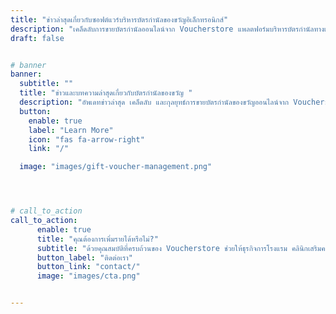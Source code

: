 ```yaml
---
title: "ข่าวล่าสุดเกี่ยวกับซอฟต์แวร์บริหารบัตรกำนัลของขวัญอิเล็กทรอนิกส์"
description: "เคล็ดลับการขายบัตรกำนัลออนไลน์จาก Voucherstore แพลตฟอร์มบริหารบัตรกำนัลทางเลือกสำหรับธุรกิจการโรงแรม ธุรกิจร้านอาหาร ธุรกิจสนามกอล์ฟ และธุรกิจอื่น ๆ ในประเทศไทย"
draft: false


# banner
banner:
  subtitle: ""
  title: "ข่าวและบทความล่าสุดเกี่ยวกับบัตรกำนัลของขวัญ "
  description: "อัพเดทข่าวล่าสุด เคล็ดลับ และกุลยุทธ์การขายบัตรกำนัลของขวัญออนไลน์จาก Voucherstore ซอฟต์แวร์ทางเลือกสำหรับธุรกิจการโรงแรม ธุรกิจการดูแลสุขภาพ เวลเนส และธุรกิจด้านอื่น ๆ ในประเทศไทย"
  button:
    enable: true
    label: "Learn More"
    icon: "fas fa-arrow-right"
    link: "/"

  image: "images/gift-voucher-management.png"




# call_to_action
call_to_action:
      enable: true
      title: "คุณต้องการเพิ่มรายได้หรือไม่?"
      subtitle: "ด้วยคุณสมบัติที่ครบถ้วนของ Voucherstore ช่วยให้ธุรกิจการโรงแรม คลินิกเสริมความงาม สปา ร้านอาหาร กอล์ฟและกิจกรรมนันทนาการในประเทศไทย ให้มีระบบบริหารบัตรกำนัลและบัตรกำนัลของขวัญอิเล็กทรอนิกส์ (eVouchers) ที่เป็นมาตรฐานสากลและมีความปลอดภัยสูงเป็นตัวปรับกลยุทธ์การขายอย่างถาว"
      button_label: "ติดต่อเรา"
      button_link: "contact/"
      image: "images/cta.png"


---
```

